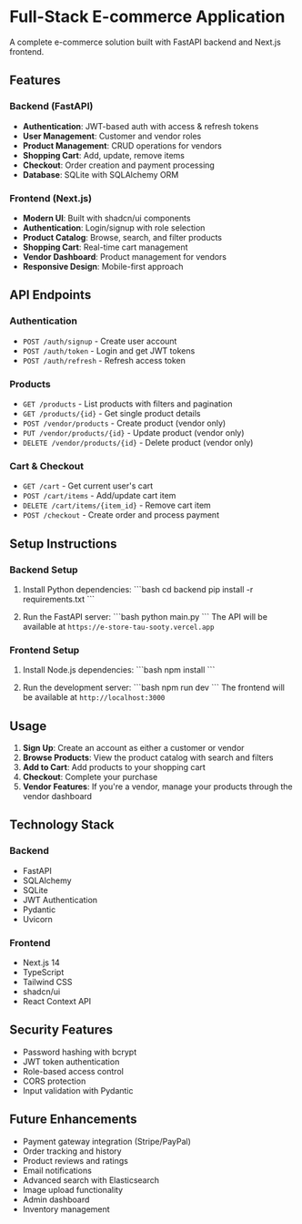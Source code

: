 # Full-Stack E-commerce Application

A complete e-commerce solution built with FastAPI backend and Next.js frontend.

## Features

### Backend (FastAPI)
- **Authentication**: JWT-based auth with access & refresh tokens
- **User Management**: Customer and vendor roles
- **Product Management**: CRUD operations for vendors
- **Shopping Cart**: Add, update, remove items
- **Checkout**: Order creation and payment processing
- **Database**: SQLite with SQLAlchemy ORM

### Frontend (Next.js)
- **Modern UI**: Built with shadcn/ui components
- **Authentication**: Login/signup with role selection
- **Product Catalog**: Browse, search, and filter products
- **Shopping Cart**: Real-time cart management
- **Vendor Dashboard**: Product management for vendors
- **Responsive Design**: Mobile-first approach

## API Endpoints

### Authentication
- `POST /auth/signup` - Create user account
- `POST /auth/token` - Login and get JWT tokens
- `POST /auth/refresh` - Refresh access token

### Products
- `GET /products` - List products with filters and pagination
- `GET /products/{id}` - Get single product details
- `POST /vendor/products` - Create product (vendor only)
- `PUT /vendor/products/{id}` - Update product (vendor only)
- `DELETE /vendor/products/{id}` - Delete product (vendor only)

### Cart & Checkout
- `GET /cart` - Get current user's cart
- `POST /cart/items` - Add/update cart item
- `DELETE /cart/items/{item_id}` - Remove cart item
- `POST /checkout` - Create order and process payment

## Setup Instructions

### Backend Setup
1. Install Python dependencies:
   \`\`\`bash
   cd backend
   pip install -r requirements.txt
   \`\`\`

2. Run the FastAPI server:
   \`\`\`bash
   python main.py
   \`\`\`
   The API will be available at `https://e-store-tau-sooty.vercel.app`

### Frontend Setup
1. Install Node.js dependencies:
   \`\`\`bash
   npm install
   \`\`\`

2. Run the development server:
   \`\`\`bash
   npm run dev
   \`\`\`
   The frontend will be available at `http://localhost:3000`

## Usage

1. **Sign Up**: Create an account as either a customer or vendor
2. **Browse Products**: View the product catalog with search and filters
3. **Add to Cart**: Add products to your shopping cart
4. **Checkout**: Complete your purchase
5. **Vendor Features**: If you're a vendor, manage your products through the vendor dashboard

## Technology Stack

### Backend
- FastAPI
- SQLAlchemy
- SQLite
- JWT Authentication
- Pydantic
- Uvicorn

### Frontend
- Next.js 14
- TypeScript
- Tailwind CSS
- shadcn/ui
- React Context API

## Security Features
- Password hashing with bcrypt
- JWT token authentication
- Role-based access control
- CORS protection
- Input validation with Pydantic

## Future Enhancements
- Payment gateway integration (Stripe/PayPal)
- Order tracking and history
- Product reviews and ratings
- Email notifications
- Advanced search with Elasticsearch
- Image upload functionality
- Admin dashboard
- Inventory management
